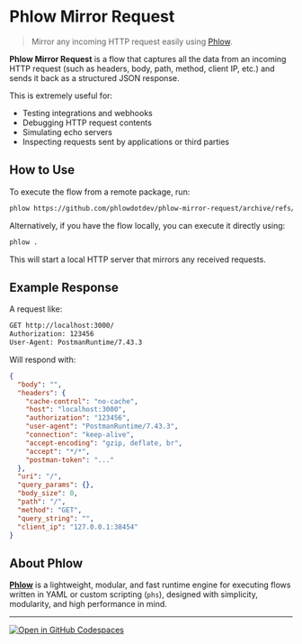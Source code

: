 # Phlow Mirror Request

> Mirror any incoming HTTP request easily using [Phlow](https://phlow.dev/).

**Phlow Mirror Request** is a flow that captures all the data from an incoming HTTP request (such as headers, body, path, method, client IP, etc.) and sends it back as a structured JSON response.

This is extremely useful for:
- Testing integrations and webhooks
- Debugging HTTP request contents
- Simulating echo servers
- Inspecting requests sent by applications or third parties

## How to Use

To execute the flow from a remote package, run:

```bash
phlow https://github.com/phlowdotdev/phlow-mirror-request/archive/refs/heads/main.zip
```

Alternatively, if you have the flow locally, you can execute it directly using:

```bash
phlow .
```

This will start a local HTTP server that mirrors any received requests.

## Example Response

A request like:

```bash
GET http://localhost:3000/
Authorization: 123456
User-Agent: PostmanRuntime/7.43.3
```

Will respond with:

```json
{
  "body": "",
  "headers": {
    "cache-control": "no-cache",
    "host": "localhost:3000",
    "authorization": "123456",
    "user-agent": "PostmanRuntime/7.43.3",
    "connection": "keep-alive",
    "accept-encoding": "gzip, deflate, br",
    "accept": "*/*",
    "postman-token": "..."
  },
  "uri": "/",
  "query_params": {},
  "body_size": 0,
  "path": "/",
  "method": "GET",
  "query_string": "",
  "client_ip": "127.0.0.1:38454"
}
```

## About Phlow

**[Phlow](https://phlow.dev/)** is a lightweight, modular, and fast runtime engine for executing flows written in YAML or custom scripting (`phs`), designed with simplicity, modularity, and high performance in mind.

---

[![Open in GitHub Codespaces](https://github.com/codespaces/badge.svg)](https://github.com/codespaces/new?repo=phlowdotdev/phlow-mirror-request)
